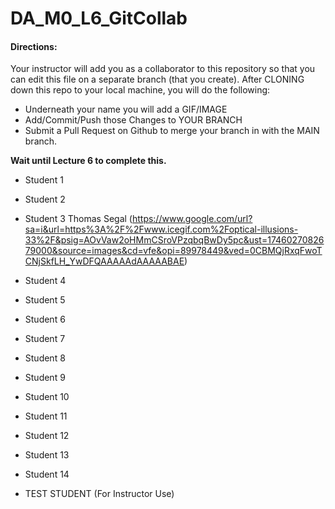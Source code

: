 # DA_M0_L6_GitCollab

#### Directions:  

Your instructor will add you as a collaborator to this repository so that you can edit this file on a separate branch (that you create).  After CLONING down this repo to your local machine, you will do the following:

- Underneath your name you will add a GIF/IMAGE
- Add/Commit/Push those Changes to YOUR BRANCH
- Submit a Pull Request on Github to merge your branch in with the MAIN branch.

<b>Wait until Lecture 6 to complete this.</b> 

- Student 1

- Student 2

- Student 3
Thomas Segal
(https://www.google.com/url?sa=i&url=https%3A%2F%2Fwww.icegif.com%2Foptical-illusions-33%2F&psig=AOvVaw2oHMmCSroVPzqbqBwDy5pc&ust=1746027082679000&source=images&cd=vfe&opi=89978449&ved=0CBMQjRxqFwoTCNjSkfLH_YwDFQAAAAAdAAAAABAE)

- Student 4

- Student 5

- Student 6

- Student 7

- Student 8

- Student 9

- Student 10

- Student 11

- Student 12

- Student 13

- Student 14

- TEST STUDENT (For Instructor Use) 
